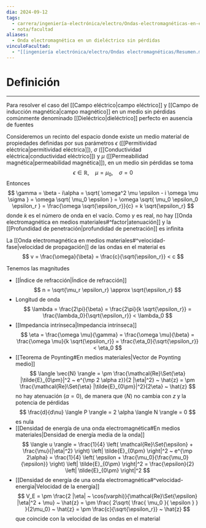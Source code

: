 ```yaml
---
dia: 2024-09-12
tags:
  - carrera/ingeniería-electrónica/electro/Ondas-electromagnéticas-en-el-vacío
  - nota/facultad
aliases:
  - Onda electromagnética en un dieléctrico sin pérdidas
vinculoFacultad:
  - "[[ingeniería electrónica/electro/Ondas electromagnéticas/Resumen.md]]"
---
```

# Definición
---
Para resolver el caso del [[Campo eléctrico|campo eléctrico]] y [[Campo de inducción magnética|campo magnético]] en un medio sin pérdidas comúnmente denominado [[Dieléctrico|dieléctrico]] perfecto en ausencia de fuentes

Consideremos un recinto del espacio donde existe un medio material de propiedades definidas por sus parámetros $\epsilon$ ([[Permitividad eléctrica|permitividad eléctrica]]), $\sigma$ ([[Conductividad eléctrica|conductividad eléctrico]]) y $\mu$ ([[Permeabilidad magnética|permeabilidad magnética]]), en un medio sin pérdidas se toma $$ \epsilon \in \mathbb{R}, ~~~~ \mu = \mu_0, ~~~~ \sigma = 0 $$
Entonces $$ \gamma = \beta - i\alpha = \sqrt{ \omega^2 \mu \epsilon - i \omega \mu \sigma } = \omega \sqrt{ \mu_0 \epsilon } = \omega \sqrt{ \mu_0 \epsilon_0 \epsilon_r } = \frac{\omega \sqrt{\epsilon_r}}{c} = k \sqrt{\epsilon_r} $$ donde $k$ es el número de onda en el vacío. Como $\gamma$ es real, no hay [[Onda electromagnética en medios materiales#^factor|atenuación]] y la [[Profundidad de penetración|profundidad de penetración]] es infinita

La [[Onda electromagnética en medios materiales#^velocidad-fase|velocidad de propagación]] de las ondas en el material es $$ v = \frac{\omega}{\beta} = \frac{c}{\sqrt{\epsilon_r}} < c $$

Tenemos las magnitudes 
* [[Índice de refracción|Índice de refracción]] $$ n = \sqrt{\mu_r \epsilon_r} \approx \sqrt{\epsilon_r} $$
* Longitud de onda $$ \lambda = \frac{2\pi}{\beta} = \frac{2\pi}{k \sqrt{\epsilon_r}} = \frac{\lambda_0}{\sqrt{\epsilon_r}} < \lambda_0 $$
* [[Impedancia intrínseca|Impedancia intrínseca]] $$ \eta = \frac{\omega \mu}{\gamma} = \frac{\omega \mu}{\beta} = \frac{\omega \mu}{k \sqrt{\epsilon_r}} = \frac{\eta_0}{\sqrt{\epsilon_r}} < \eta_0 $$
* [[Teorema de Poynting#En medios materiales|Vector de Poynting medio]] $$ \langle \vec{N} \rangle = \pm \frac{\mathcal{Re}\Set{\eta} |\tilde{E}_{0\pm}|^2 ~ e^{\mp 2 \alpha z}}{2 |\eta|^2} ~ \hat{z} = \pm \frac{\mathcal{Re}\Set{\eta} |\tilde{E}_{0\pm}|^2}{2\eta} ~ \hat{z} $$ no hay atenuación ($\alpha = 0$), de manera que $\langle N \rangle$ no cambia con $z$ y la potencia de pérdidas $$ \frac{d}{d\nu} \langle P \rangle = 2 \alpha \langle N \rangle = 0 $$ es nula
* [[Densidad de energía de una onda electromagnética#En medios materiales|Densidad de energía media de la onda]] $$ \langle u \rangle = \frac{1}{4} \left( \mathcal{Re}\Set{\epsilon} + \frac{\mu}{|\eta|^2} \right) \left| \tilde{E}_{0\pm} \right|^2 ~ e^{\mp 2\alpha} = \frac{1}{4} \left( \epsilon + \frac{\mu_0}{\frac{\mu_0}{\epsilon}} \right) \left| \tilde{E}_{0\pm} \right|^2 = \frac{\epsilon}{2} \left| \tilde{E}_{0\pm} \right|^2 $$
* [[Densidad de energía de una onda electromagnética#^velocidad-energia|Velocidad de la energía]] $$ V_E = \pm \frac{2 |\eta| ~ \cos(\varphi)}{\mathcal{Re}\Set{\epsilon} |\eta|^2 + \mu} ~ \hat{z} = \pm \frac{ 2\sqrt{ \frac{ \mu_0 }{ \epsilon } } }{2\mu_0} ~ \hat{z} = \pm \frac{c}{\sqrt{\epsilon_r}} ~ \hat{z} $$ que coincide con la velocidad de las ondas en el material

